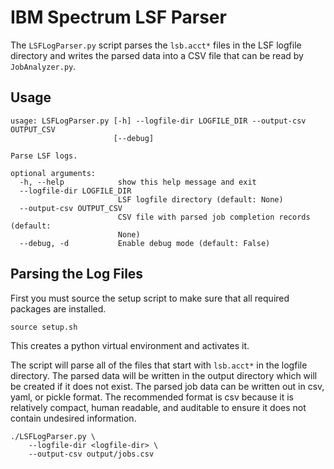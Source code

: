 # IBM Spectrum LSF Parser

The `LSFLogParser.py` script parses the `lsb.acct*` files in the LSF logfile directory and writes the parsed data into a CSV file that can be read by `JobAnalyzer.py`.

## Usage

```
usage: LSFLogParser.py [-h] --logfile-dir LOGFILE_DIR --output-csv OUTPUT_CSV
                       [--debug]

Parse LSF logs.

optional arguments:
  -h, --help            show this help message and exit
  --logfile-dir LOGFILE_DIR
                        LSF logfile directory (default: None)
  --output-csv OUTPUT_CSV
                        CSV file with parsed job completion records (default:
                        None)
  --debug, -d           Enable debug mode (default: False)
```

## Parsing the Log Files

First you must source the setup script to make sure that all required packages are installed.

```
source setup.sh
```

This creates a python virtual environment and activates it.

The script will parse all of the files that start with `lsb.acct*` in the logfile directory.
The parsed data will be written in the output directory which will be created if it does not exist.
The parsed job data can be written out in csv, yaml, or pickle format.
The recommended format is csv because it is relatively compact, human readable, and auditable to ensure it does not contain undesired information.

```
./LSFLogParser.py \
    --logfile-dir <logfile-dir> \
    --output-csv output/jobs.csv
```
